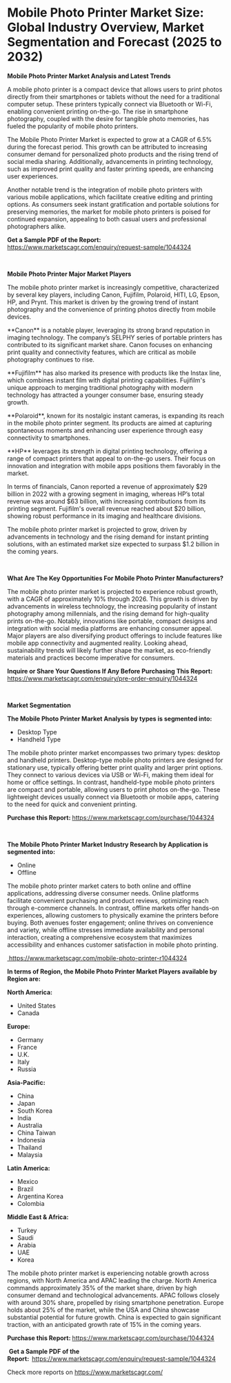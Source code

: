 <p><h1>Mobile Photo Printer Market Size: Global Industry Overview, Market Segmentation and Forecast (2025 to 2032)</h1></p><p><strong>Mobile Photo Printer Market Analysis and Latest Trends</strong></p>
<p><p>A mobile photo printer is a compact device that allows users to print photos directly from their smartphones or tablets without the need for a traditional computer setup. These printers typically connect via Bluetooth or Wi-Fi, enabling convenient printing on-the-go. The rise in smartphone photography, coupled with the desire for tangible photo memories, has fueled the popularity of mobile photo printers.</p><p>The Mobile Photo Printer Market is expected to grow at a CAGR of 6.5% during the forecast period. This growth can be attributed to increasing consumer demand for personalized photo products and the rising trend of social media sharing. Additionally, advancements in printing technology, such as improved print quality and faster printing speeds, are enhancing user experiences.</p><p>Another notable trend is the integration of mobile photo printers with various mobile applications, which facilitate creative editing and printing options. As consumers seek instant gratification and portable solutions for preserving memories, the market for mobile photo printers is poised for continued expansion, appealing to both casual users and professional photographers alike.</p></p>
<p><strong>Get a Sample PDF of the Report:&nbsp;</strong> <a href="https://www.marketscagr.com/enquiry/request-sample/1044324?utm_campaign=2041&utm_medium=2&utm_source=Github&utm_content=ia&utm_term=06022025&utm_id=mobile-photo-printer">https://www.marketscagr.com/enquiry/request-sample/1044324</a></p>
<p>&nbsp;</p>
<p><strong>Mobile Photo Printer Major Market Players</strong></p>
<p><p>The mobile photo printer market is increasingly competitive, characterized by several key players, including Canon, Fujifilm, Polaroid, HITI, LG, Epson, HP, and Prynt. This market is driven by the growing trend of instant photography and the convenience of printing photos directly from mobile devices.</p><p>**Canon** is a notable player, leveraging its strong brand reputation in imaging technology. The company’s SELPHY series of portable printers has contributed to its significant market share. Canon focuses on enhancing print quality and connectivity features, which are critical as mobile photography continues to rise. </p><p>**Fujifilm** has also marked its presence with products like the Instax line, which combines instant film with digital printing capabilities. Fujifilm's unique approach to merging traditional photography with modern technology has attracted a younger consumer base, ensuring steady growth.</p><p>**Polaroid**, known for its nostalgic instant cameras, is expanding its reach in the mobile photo printer segment. Its products are aimed at capturing spontaneous moments and enhancing user experience through easy connectivity to smartphones.</p><p>**HP** leverages its strength in digital printing technology, offering a range of compact printers that appeal to on-the-go users. Their focus on innovation and integration with mobile apps positions them favorably in the market.</p><p>In terms of financials, Canon reported a revenue of approximately $29 billion in 2022 with a growing segment in imaging, whereas HP’s total revenue was around $63 billion, with increasing contributions from its printing segment. Fujifilm's overall revenue reached about $20 billion, showing robust performance in its imaging and healthcare divisions. </p><p>The mobile photo printer market is projected to grow, driven by advancements in technology and the rising demand for instant printing solutions, with an estimated market size expected to surpass $1.2 billion in the coming years.</p></p>
<p>&nbsp;</p>
<p><strong>What Are The Key Opportunities For Mobile Photo Printer Manufacturers?</strong></p>
<p><p>The mobile photo printer market is projected to experience robust growth, with a CAGR of approximately 10% through 2026. This growth is driven by advancements in wireless technology, the increasing popularity of instant photography among millennials, and the rising demand for high-quality prints on-the-go. Notably, innovations like portable, compact designs and integration with social media platforms are enhancing consumer appeal. Major players are also diversifying product offerings to include features like mobile app connectivity and augmented reality. Looking ahead, sustainability trends will likely further shape the market, as eco-friendly materials and practices become imperative for consumers.</p></p>
<p><strong>Inquire or Share Your Questions If Any Before Purchasing This Report:</strong> <a href="https://www.marketscagr.com/enquiry/pre-order-enquiry/1044324?utm_campaign=2041&utm_medium=2&utm_source=Github&utm_content=ia&utm_term=06022025&utm_id=mobile-photo-printer">https://www.marketscagr.com/enquiry/pre-order-enquiry/1044324</a></p>
<p>&nbsp;</p>
<p><strong>Market Segmentation</strong></p>
<p><strong>The Mobile Photo Printer Market Analysis by types is segmented into:</strong></p>
<p><ul><li>Desktop Type</li><li>Handheld Type</li></ul></p>
<p><p>The mobile photo printer market encompasses two primary types: desktop and handheld printers. Desktop-type mobile photo printers are designed for stationary use, typically offering better print quality and larger print options. They connect to various devices via USB or Wi-Fi, making them ideal for home or office settings. In contrast, handheld-type mobile photo printers are compact and portable, allowing users to print photos on-the-go. These lightweight devices usually connect via Bluetooth or mobile apps, catering to the need for quick and convenient printing.</p></p>
<p><strong>Purchase this Report:&nbsp;</strong><a href="https://www.marketscagr.com/purchase/1044324?utm_campaign=2041&utm_medium=2&utm_source=Github&utm_content=ia&utm_term=06022025&utm_id=mobile-photo-printer">https://www.marketscagr.com/purchase/1044324</a></p>
<p>&nbsp;</p>
<p><strong>The Mobile Photo Printer Market Industry Research by Application is segmented into:</strong></p>
<p><ul><li>Online</li><li>Offline</li></ul></p>
<p><p>The mobile photo printer market caters to both online and offline applications, addressing diverse consumer needs. Online platforms facilitate convenient purchasing and product reviews, optimizing reach through e-commerce channels. In contrast, offline markets offer hands-on experiences, allowing customers to physically examine the printers before buying. Both avenues foster engagement; online thrives on convenience and variety, while offline stresses immediate availability and personal interaction, creating a comprehensive ecosystem that maximizes accessibility and enhances customer satisfaction in mobile photo printing.</p></p>
<p><a href="https://www.marketscagr.com/mobile-photo-printer-r1044324?utm_campaign=2041&utm_medium=2&utm_source=Github&utm_content=ia&utm_term=06022025&utm_id=mobile-photo-printer">&nbsp;https://www.marketscagr.com/mobile-photo-printer-r1044324</a></p>
<p><strong>In terms of Region, the Mobile Photo Printer Market Players available by Region are:</strong></p>
<p>
    <p> <strong> North America: </strong>
        <ul>
            <li>United States</li>
            <li>Canada</li>
        </ul>
        </p> 
    <p> <strong> Europe: </strong>
        <ul>
            <li>Germany</li>
            <li>France</li>
            <li>U.K.</li>
            <li>Italy</li>
            <li>Russia</li>
        </ul>
        </p> 
    <p> <strong> Asia-Pacific: </strong>
        <ul>
            <li>China</li>
            <li>Japan</li>
            <li>South Korea</li>
            <li>India</li>
            <li>Australia</li>
            <li>China Taiwan</li>
            <li>Indonesia</li>
            <li>Thailand</li>
            <li>Malaysia</li>
        </ul>
        </p> 
    <p> <strong> Latin America: </strong>
        <ul>
            <li>Mexico</li>
            <li>Brazil</li>
            <li>Argentina Korea</li>
            <li>Colombia</li>
        </ul>
        </p> 
    <p> <strong> Middle East & Africa: </strong>
        <ul>
            <li>Turkey</li>
            <li>Saudi</li>
            <li>Arabia</li>
            <li>UAE</li>
            <li>Korea</li>
        </ul>
    </p>
    </p>
<p><p>The mobile photo printer market is experiencing notable growth across regions, with North America and APAC leading the charge. North America commands approximately 35% of the market share, driven by high consumer demand and technological advancements. APAC follows closely with around 30% share, propelled by rising smartphone penetration. Europe holds about 25% of the market, while the USA and China showcase substantial potential for future growth. China is expected to gain significant traction, with an anticipated growth rate of 15% in the coming years.</p></p>
<p><strong>Purchase this Report: </strong><a href="https://www.marketscagr.com/purchase/1044324?utm_campaign=2041&utm_medium=2&utm_source=Github&utm_content=ia&utm_term=06022025&utm_id=mobile-photo-printer">https://www.marketscagr.com/purchase/1044324</a></p>
<p>&nbsp;<strong>Get a Sample PDF of the Report:&nbsp;&nbsp;</strong><a href="https://www.marketscagr.com/enquiry/request-sample/1044324?utm_campaign=2041&utm_medium=2&utm_source=Github&utm_content=ia&utm_term=06022025&utm_id=mobile-photo-printer">https://www.marketscagr.com/enquiry/request-sample/1044324</a></p>
<p><strong></strong></p>
<p>Check more reports on <a href="https://www.marketscagr.com/?utm_campaign=2041&utm_medium=2&utm_source=Github&utm_content=ia&utm_term=06022025&utm_id=mobile-photo-printer">https://www.marketscagr.com/</a></p>